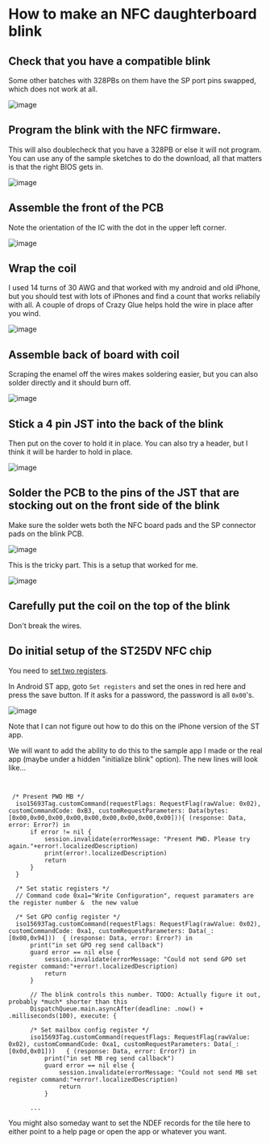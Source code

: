 # How to make an NFC daughterboard blink

## Check that you have a compatible blink
Some other batches with 328PBs on them have the SP port pins swapped, which does not work at all. 

![image](https://user-images.githubusercontent.com/5520281/163684815-d68ea1fa-eebe-4880-a6ed-42140a4304cb.png)

## Program the blink with the NFC firmware. 
This will also doublecheck that you have a 328PB or else it will not program. You can use any of the sample sketches to do the download, all that matters is that the right BIOS gets in. 

![image](https://user-images.githubusercontent.com/5520281/163684860-3fe8352c-899f-4ff9-a389-7cfc42d80d08.png)

## Assemble the front of the PCB
Note the orientation of the IC with the dot in the upper left corner.

![image](https://user-images.githubusercontent.com/5520281/163684660-a88f42ec-7e73-44f4-9477-de55b55e9f5d.png)

## Wrap the coil
I used 14 turns of 30 AWG and that worked with my android and old iPhone, but you should test with lots of iPhones and find a count that works reliabily with all. 
A couple of drops of Crazy Glue helps hold the wire in place after you wind. 

![image](https://user-images.githubusercontent.com/5520281/163684678-61bbd5ce-4b8f-44c7-a307-afbde9047b14.png)

## Assemble back of board with coil
Scraping the enamel off the wires makes soldering easier, but you can also solder directly and it should burn off. 

![image](https://user-images.githubusercontent.com/5520281/163685715-510aab77-423f-46ec-b3b8-3509918a16b2.png)

## Stick a 4 pin JST into the back of the blink
Then put on the cover to hold it in place. You can also try a header, but I think it will be harder to hold in place. 

![image](https://user-images.githubusercontent.com/5520281/163684941-9fd7e04a-f1f9-46b8-9c98-ea2d126c8dcb.png)

## Solder the PCB to the pins of the JST that are stocking out on the front side of the blink
Make sure the solder wets both the NFC board pads and the SP connector pads on the blink PCB.

![image](https://user-images.githubusercontent.com/5520281/163688032-2d28ea88-c83b-4088-9268-0a5535313d75.png)

This is the tricky part. This is a setup that worked for me.

![image](https://user-images.githubusercontent.com/5520281/163684977-13f6aadd-3eea-471d-9e86-d53dc669e411.png)

## Carefully put the coil on the top of the blink
Don't break the wires. 

## Do initial setup of the ST25DV NFC chip 
You need to [set two registers](https://github.com/bigjosh/Move38-BlinkBIOS/blob/add-nfc/NFC.md#setup).

In Android ST app, goto `Set registers` and set the ones in red here and press the save button. If it asks for a password, the password is all `0x00`'s. 

![image](https://user-images.githubusercontent.com/5520281/163686625-3c6e5a34-bb6f-41f4-be3e-7e1494325368.png)

Note that I can not figure out how to do this on the iPhone version of the ST app.

We will want to add the ability to do this to the sample app I made or the real app (maybe under a hidden "initialize blink" option). The new lines will look like...

```

            
 /* Present PWD MB */
  iso15693Tag.customCommand(requestFlags: RequestFlag(rawValue: 0x02), customCommandCode: 0xB3, customRequestParameters: Data(bytes: [0x00,0x00,0x00,0x00,0x00,0x00,0x00,0x00,0x00])){ (response: Data, error: Error?) in
      if error != nil {
          session.invalidate(errorMessage: "Present PWD. Please try again."+error!.localizedDescription)
          print(error!.localizedDescription)
          return
      }
  }

  /* Set static registers */
  // Command code 0xa1="Write Configuration", request paramaters are the register number &  the new value

  /* Set GPO config register */
  iso15693Tag.customCommand(requestFlags: RequestFlag(rawValue: 0x02), customCommandCode: 0xa1, customRequestParameters: Data(_: [0x00,0x94]))  { (response: Data, error: Error?) in
      print("in set GPO reg send callback")
      guard error == nil else {
          session.invalidate(errorMessage: "Could not send GPO set register command:"+error!.localizedDescription)
          return
      }

      // The blink controls this number. TODO: Actually figure it out, probably *much* shorter than this
      DispatchQueue.main.asyncAfter(deadline: .now() + .milliseconds(100), execute: {

      /* Set mailbox config register */
      iso15693Tag.customCommand(requestFlags: RequestFlag(rawValue: 0x02), customCommandCode: 0xa1, customRequestParameters: Data(_: [0x0d,0x01]))   { (response: Data, error: Error?) in
          print("in set MB reg send callback")
          guard error == nil else {
              session.invalidate(errorMessage: "Could not send MB set register command:"+error!.localizedDescription)
              return
          }

      ...
```

You might also someday want to set the NDEF records for the tile here to either point to a help page or open the app or whatever you want.
